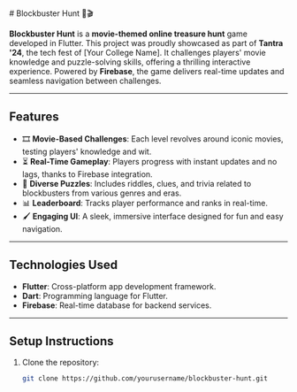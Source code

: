 
 
 # Blockbuster Hunt 🎥🎬

**Blockbuster Hunt** is a **movie-themed online treasure hunt** game developed in Flutter. This project was proudly showcased as part of **Tantra '24**, the tech fest of [Your College Name]. It challenges players' movie knowledge and puzzle-solving skills, offering a thrilling interactive experience. Powered by **Firebase**, the game delivers real-time updates and seamless navigation between challenges.

---

## Features

- 🎞 **Movie-Based Challenges**: Each level revolves around iconic movies, testing players' knowledge and wit.
- ⏳ **Real-Time Gameplay**: Players progress with instant updates and no lags, thanks to Firebase integration.
- 🧩 **Diverse Puzzles**: Includes riddles, clues, and trivia related to blockbusters from various genres and eras.
- 📊 **Leaderboard**: Tracks player performance and ranks in real-time.
- 🖌 **Engaging UI**: A sleek, immersive interface designed for fun and easy navigation.

---

## Technologies Used

- **Flutter**: Cross-platform app development framework.
- **Dart**: Programming language for Flutter.
- **Firebase**: Real-time database for backend services.

---

## Setup Instructions

1. Clone the repository:
   ```bash
   git clone https://github.com/yourusername/blockbuster-hunt.git
